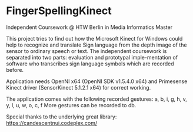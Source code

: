 FingerSpellingKinect
====================

Independent Coursework @ HTW Berlin in Media Informatics Master

This project tries to find out how the Microsoft Kinect for Windows could help to recognize and translate Sign language from the depth image of the sensor to ordinary speech or text. The independent coursework is separated into two parts: evaluation and prototypal imple-mentation of software who transcribes sign language symbols which are recorded before.

Application needs OpenNI x64 (OpenNI SDK v1.5.4.0 x64) and Primesense Kinect driver (SensorKinect 5.1.2.1 x64) for correct working.

The application comes with the following recorded gestures: a, b, i, g, h, v, y, l, u, w, o, c, f
More gestures can be recorded to db.


Special thanks to the underlying great library: https://candescentnui.codeplex.com/
